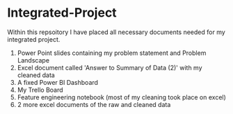 # Integrated-Project
Within this repsoitory I have placed all necessary documents needed for my integrated project.
1. Power Point slides containing my problem statement and Problem Landscape
2. Excel document called 'Answer to Summary of Data (2)' with my cleaned data
3. A fixed Power BI Dashboard
4. My Trello Board
5. Feature engineering notebook (most of my cleaning took place on excel)
6. 2 more excel documents of the raw and cleaned data


